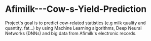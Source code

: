 # Afimilk---Cow-s-Yield-Prediction

Project's goal is to predict cow-related statistics (e.g milk quality and quantity, fat…)
by using Machine Learning algorithms, Deep Neural Networks (DNNs) and big data from
Afimilk's electronic records.
